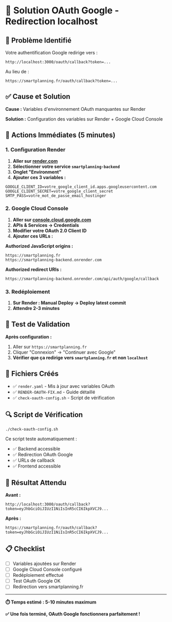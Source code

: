 # 🔧 Solution OAuth Google - Redirection localhost

## 🚨 Problème Identifié

Votre authentification Google redirige vers :

```
http://localhost:3000/oauth/callback?token=...
```

Au lieu de :

```
https://smartplanning.fr/oauth/callback?token=...
```

## ✅ Cause et Solution

**Cause :** Variables d'environnement OAuth manquantes sur Render

**Solution :** Configuration des variables sur Render + Google Cloud Console

## 🚀 Actions Immédiates (5 minutes)

### 1. Configuration Render

1. **Aller sur [render.com](https://render.com)**
2. **Sélectionner votre service `smartplanning-backend`**
3. **Onglet "Environment"**
4. **Ajouter ces 3 variables :**

```
GOOGLE_CLIENT_ID=votre_google_client_id.apps.googleusercontent.com
GOOGLE_CLIENT_SECRET=votre_google_client_secret
SMTP_PASS=votre_mot_de_passe_email_hostinger
```

### 2. Google Cloud Console

1. **Aller sur [console.cloud.google.com](https://console.cloud.google.com/)**
2. **APIs & Services → Credentials**
3. **Modifier votre OAuth 2.0 Client ID**
4. **Ajouter ces URLs :**

**Authorized JavaScript origins :**

```
https://smartplanning.fr
https://smartplanning-backend.onrender.com
```

**Authorized redirect URIs :**

```
https://smartplanning-backend.onrender.com/api/auth/google/callback
```

### 3. Redéploiement

1. **Sur Render : Manual Deploy → Deploy latest commit**
2. **Attendre 2-3 minutes**

## 🧪 Test de Validation

**Après configuration :**

1. Aller sur `https://smartplanning.fr`
2. Cliquer "Connexion" → "Continuer avec Google"
3. **Vérifier que ça redirige vers `smartplanning.fr` et non `localhost`**

## 📁 Fichiers Créés

- ✅ `render.yaml` - Mis à jour avec variables OAuth
- ✅ `RENDER-OAUTH-FIX.md` - Guide détaillé
- ✅ `check-oauth-config.sh` - Script de vérification

## 🔍 Script de Vérification

```bash
./check-oauth-config.sh
```

Ce script teste automatiquement :

- ✅ Backend accessible
- ✅ Redirection OAuth Google
- ✅ URLs de callback
- ✅ Frontend accessible

## 🎯 Résultat Attendu

**Avant :**

```
http://localhost:3000/oauth/callback?token=eyJhbGciOiJIUzI1NiIsInR5cCI6IkpXVCJ9...
```

**Après :**

```
https://smartplanning.fr/oauth/callback?token=eyJhbGciOiJIUzI1NiIsInR5cCI6IkpXVCJ9...
```

## 📋 Checklist

- [ ] Variables ajoutées sur Render
- [ ] Google Cloud Console configuré
- [ ] Redéploiement effectué
- [ ] Test OAuth Google OK
- [ ] Redirection vers smartplanning.fr

---

**⏱️ Temps estimé : 5-10 minutes maximum**

**✅ Une fois terminé, OAuth Google fonctionnera parfaitement !**
